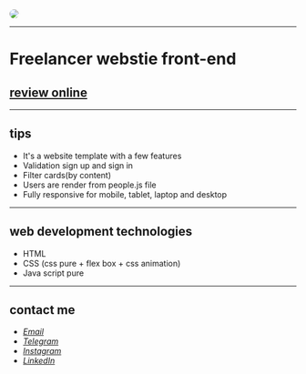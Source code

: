 <div>
  <img src="https://user-images.githubusercontent.com/122552232/212383603-95226d56-ecde-4276-b962-bf5dd2b48ea1.jpg" style="border-radius:50%">
</div>

---
# Freelancer webstie front-end
## [review online](https://javadbahrami-freelancer.netlify.app/)
---
## tips
* It's a website template with a few features
* Validation sign up and sign in
* Filter cards(by content)
* Users are render from people.js file
* Fully responsive for mobile, tablet, laptop and desktop
---
## web development technologies
* HTML
* CSS (css pure + flex box + css animation)
* Java script pure
---
## contact me
* *[Email](mailto:javadev14bh@gmail.com)*
* *[Telegram](https://t.me/LjvdL/)*
* *[Instagram](https://instagram.com/javad_bh/)*
* *[LinkedIn](https://www.linkedin.com/in/javad-bahrami-79b349259/)*
